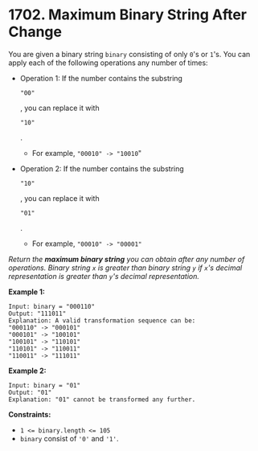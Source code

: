 # 1702. Maximum Binary String After Change

You are given a binary string `binary` consisting of only `0`'s or `1`'s. You can apply each of the following operations any number of times:

- Operation 1: If the number contains the substring

   

  ```
  "00"
  ```

  , you can replace it with

   

  ```
  "10"
  ```

  .

  - For example, `"00010" -> "10010`"

- Operation 2: If the number contains the substring

   

  ```
  "10"
  ```

  , you can replace it with

   

  ```
  "01"
  ```

  .

  - For example, `"00010" -> "00001"`

*Return the **maximum binary string** you can obtain after any number of operations. Binary string `x` is greater than binary string `y` if `x`'s decimal representation is greater than `y`'s decimal representation.*

 

**Example 1:**

```
Input: binary = "000110"
Output: "111011"
Explanation: A valid transformation sequence can be:
"000110" -> "000101" 
"000101" -> "100101" 
"100101" -> "110101" 
"110101" -> "110011" 
"110011" -> "111011"
```

**Example 2:**

```
Input: binary = "01"
Output: "01"
Explanation: "01" cannot be transformed any further.
```

 

**Constraints:**

- `1 <= binary.length <= 105`
- `binary` consist of `'0'` and `'1'`.